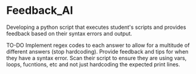 # Feedback_AI
Developing a python script that executes student's scripts and provides feedback based on their syntax errors and output.

TO-DO 
  Implement regex codes to each answer to allow for a multitude of different answers (stop hardcoding).
  Provide feedback and tips for when they have a syntax error.
  Scan their script to ensure they are using vars, loops, fucntions, etc and not just hardcoding the expected print lines.
